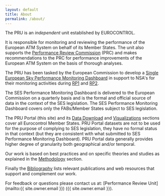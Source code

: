 ```yaml
---
layout: default
title: About
permalink: /about/
---
```

The PRU is an *independent* unit established by EUROCONTROL.

It is responsible for monitoring and reviewing the performance of the European
ATM System on behalf of its Member States.
The unit also supports the
[Performance Review Commission](http://www.eurocontrol.int/articles/about-european-ans-performance-review) (PRC) and
makes recommendations to the PRC for performance improvements of the European
ATM System on the basis of thorough analyses.

The PRU has been tasked by the European Commission to develop a
[Single European Sky Performance Monitoring Dashboard](http://www.eurocontrol.int/prudata/dashboard/rp2_2016.html)
in support to NSA's for their monitoring activities during
[RP1]({{site.url}}/references/acronym/rp1.html) and
[RP2]({{site.url}}/references/acronym/rp2.html).

The SES Performance Monitoring Dashboard
is delivered to the European Commission on a quarterly basis and is
the formal and official source of data in the context of the SES
legislation.
The SES Performance Monitoring Dashboard covers only the FABs/Member States subject
to SES legislation.

The PRU Portal (this site) and its [Data Download](/data/) and
[Visualizations](/graphs/) sections cover all Eurocontrol Member States.
PRU Portal datasets are not to be used for the purpose of complying to SES
legislation, they have no formal status in that context (but they are
consistent with what submitted to SES Performance Monitoring Dashboard).
PRU Portal data generally provides higher degree of granularity both
geographical and/or temporal.

Our work is based on best practices and on specific theories and studies as
explained in the [Methodology]({{site.url}}/references/methodology/) section.

Finally the [Bibliography]({{site.url}}/references/bibliography.html) lists
relevant publications and web resources that support and complement our work.

For feedback or questions please contact us at:
[Performance Review Unit](mailto:{{ site.owner.email }}) ({{ site.owner.email }}).

